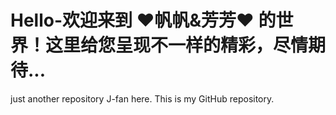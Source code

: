 # Hello-欢迎来到 ❤帆帆&芳芳❤ 的世界！这里给您呈现不一样的精彩，尽情期待...
just another repository
J-fan here. This is my GitHub repository.
